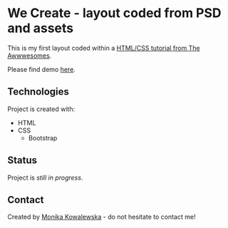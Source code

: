 # We Create - layout coded from PSD and assets

This is my first layout coded within a [HTML/CSS tutorial from The Awwwesomes](https://the-awwwesomes.gitbooks.io/html-css-step-by-step/pl/index.html). 

Please find demo [here](https://mokkakowalewska.github.io/we-create/).

## Technologies
Project is created with:
* HTML
* CSS
    - Bootstrap

## Status
Project is _still in progress_.

## Contact
Created by [Monika Kowalewska](www.linkedin.com/in/mon-kowalewska) - do not hesitate to contact me!
